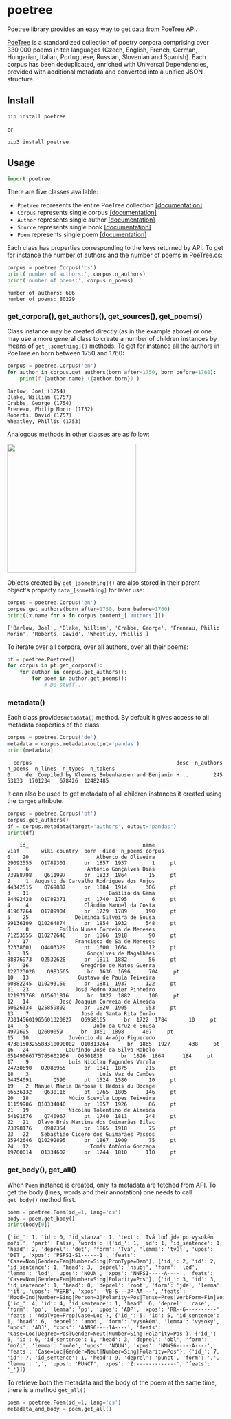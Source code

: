 # poetree
Poetree library provides an easy way to get data from PoeTree API.

[PoeTree](https://versologie.cz/poetree) is a standardized collection of poetry corpora comprising over 330,000 poems in ten languages (Czech, English, French, German, Hungarian, Italian, Portuguese, Russian, Slovenian and Spanish). Each corpus has been deduplicated, enriched with Universal Dependencies, provided with additional metadata and converted into a unified JSON structure.

## Install
```console
pip install poetree
```
or
```console
pip3 install poetree
```

## Usage
```python
import poetree
```

There are five classes available:
- ```Poetree``` represents the entire PoeTree collection [\[documentation\]](https://versologie.cz/poetree/python-doc/poetree)
- ```Corpus``` represents single corpus [\[documentation\]](https://versologie.cz/poetree/python-doc/corpus)
- ```Author``` represents single author [\[documentation\]](https://versologie.cz/poetree/python-doc/author)
- ```Source``` represents single book [\[documentation\]](https://versologie.cz/poetree/python-doc/source)
- ```Poem``` represents single poem [\[documentation\]](https://versologie.cz/poetree/python-doc/poem)

Each class has properties corresponding to the keys returned by API. To get for instance the number of authors and the number of poems in PoeTree.cs:

```python
corpus = poetree.Corpus('cs')
print('number of authors:', corpus.n_authors)
print('number of poems:', corpus.n_poems)
```
```console
number of authors: 606
number of poems: 80229
```

###  get_corpora(), get_authors(), get_sources(), get_poems()
Class instance may be created directly (as in the example above) or one may use a more general class to create a number of children instances by means of ```get_[something]()``` methods. To get for instance all the authors in PoeTree.en born between 1750 and 1760:

```python
corpus = poetree.Corpus('en')
for author in corpus.get_authors(born_after=1750, born_before=1760):
    print(f'{author.name} ({author.born})')
```
```console
Barlow, Joel (1754)
Blake, William (1757)
Crabbe, George (1754)
Freneau, Philip Morin (1752)
Roberts, David (1757)
Wheatley, Phillis (1753)
```

Analogous methods in other classes are as follow:

<img src="https://versologie.cz/poetree/img/classes.png" style="width:300px;"/>

Objects created by ```get_[something]()``` are also stored in their parent object's property ```data_[something]``` for later use:

```python
corpus = poetree.Corpus('en')
corpus.get_authors(born_after=1750, born_before=1760)
print([x.name for x in corpus.content_['authors']])
```
```console
['Barlow, Joel', 'Blake, William', 'Crabbe, George', 'Freneau, Philip Morin', 'Roberts, David', 'Wheatley, Phillis']
```

To iterate over all corpora, over all authors, over all their poems:
```python
pt = poetree.Poetree()
for corpus in pt.get_corpora():
    for author in corpus.get_authors():
        for poem in author.get_poems():
            # Do stuff...
```

### metadata()
Each class provides```metadata()``` method. By default it gives access to all metadata properties of the class:

```python
corpus = poetree.Corpus('de')
metadata = corpus.metadata(output='pandas')
print(metadata)
```
```console
  corpus                                               desc  n_authors  n_poems  n_lines  n_types  n_tokens
0     de  Compiled by Klemens Bobenhausen and Benjamin H...        245    53133  1701234   678426  12482485
```

It can also be used to get metadata of all children instances it created using the ```target``` attribute:
```python
corpus = poetree.Corpus('pt')
corpus.get_authors()
df = corpus.metadata(target='authors', output='pandas') 
print(df)
```
```console
    id_                                     name                    viaf       wiki country  born  died  n_poems corpus
0    20                      Alberto de Oliveira                29092555   Q1789301      br  1857  1937        1     pt
1     6                   Antônio Gonçalves Dias                73988798    Q611997      br  1823  1864       15     pt
2     1  Augusto de Carvalho Rodrigues dos Anjos                44342515    Q769887      br  1884  1914      306     pt
3    11                          Basílio da Gama                84492428   Q1789371      pt  1740  1795        6     pt
4     4                  Cláudio Manuel da Costa                41967264   Q1789904      br  1729  1789      190     pt
5    25               Delminda Silveira de Sousa                99136109  Q10264874      br  1854  1932      548     pt
6     8          Emílio Nunes Correia de Meneses                71253555  Q10272640      br  1866  1918       90     pt
7    17               Francisco de Sá de Meneses                32338601   Q4403329      pt  1600  1664       12     pt
8    15                   Gonçalves de Magalhães                88876973   Q2532628      br  1811  1882       56     pt
9    16                 Gregório de Matos Guerra               122323020    Q983565      br  1636  1696      704     pt
10   13                Gustavo de Paula Teixeira                60882245  Q10293150      br  1881  1937      122     pt
11   23               José Pedro Xavier Pinheiro               121971768  Q15631816      br  1822  1882      100     pt
12   14          José Joaquim Correia de Almeida                50626334  Q25859802      br  1820  1905      953     pt
13    7                 José de Santa Rita Durão   730145601965601320827   Q6958165      br  1722  1784       10     pt
14    5                     João da Cruz e Sousa                 4972695   Q2609059      br  1861  1898      407     pt
15   10             Juvêncio de Araújo Figueredo  4738150325583310090002  Q10313264      br  1865  1927      438     pt
16   24            Laurindo José da Silva Rabelo    65149066775765602956   Q6501838      br  1826  1864      184     pt
17    9             Luís Nicolau Fagundes Varela                24730690   Q2088965      br  1841  1875      215     pt
18    3                       Luís Vaz de Camões                34454091       Q590      pt  1524  1580       10     pt
19    2  Manuel Maria Barbosa l'Hedois du Bocage                66536132    Q630116      pt  1765  1805      146     pt
20   18             Múcio Scevola Lopes Teixeira                11159986  Q10334840      br  1857  1926       86     pt
21   19             Nicolau Tolentino de Almeida                54191676    Q740967      pt  1740  1811      244     pt
22   21   Olavo Brás Martins dos Guimarães Bilac                73898176    Q982354      br  1865  1918       75     pt
23   22    Sebastião Cícero dos Guimarães Passos                25942646  Q10292895      br  1867  1909       75     pt
24   12                    Tomás Antônio Gonzaga                19760014   Q1334602      br  1744  1810      110     pt
```

### get_body(), get_all()

When ```Poem``` instance is created, only its metadata are fetched from API. To get the body (lines, words and their annotation) one needs to call ```get_body()``` method first.

```python
poem = poetree.Poem(id_=1, lang='cs')
body = poem.get_body()
print(body[0])
```
```console
{'id_': 1, 'id': 0, 'id_stanza': 1, 'text': 'Tvá loď jde po vysokém moři,', 'part': False, 'words': [{'id_': 1, 'id': 1, 'id_sentence': 1, 'head': 2, 'deprel': 'det', 'form': 'Tvá', 'lemma': 'tvůj', 'upos': 'DET', 'xpos': 'PSFS1-S1------1', 'feats': 'Case=Nom|Gender=Fem|Number=Sing|PronType=Dem'}, {'id_': 2, 'id': 2, 'id_sentence': 1, 'head': 3, 'deprel': 'nsubj', 'form': 'loď', 'lemma': 'loď', 'upos': 'NOUN', 'xpos': 'NNFS1-----A----', 'feats': 'Case=Nom|Gender=Fem|Number=Sing|Polarity=Pos'}, {'id_': 3, 'id': 3, 'id_sentence': 1, 'head': 0, 'deprel': 'root', 'form': 'jde', 'lemma': 'jít', 'upos': 'VERB', 'xpos': 'VB-S---3P-AA---', 'feats': 'Mood=Ind|Number=Sing|Person=3|Polarity=Pos|Tense=Pres|VerbForm=Fin|Voice=Act'}, {'id_': 4, 'id': 4, 'id_sentence': 1, 'head': 6, 'deprel': 'case', 'form': 'po', 'lemma': 'po', 'upos': 'ADP', 'xpos': 'RR--6----------', 'feats': 'AdpType=Prep|Case=Loc'}, {'id_': 5, 'id': 5, 'id_sentence': 1, 'head': 6, 'deprel': 'amod', 'form': 'vysokém', 'lemma': 'vysoký', 'upos': 'ADJ', 'xpos': 'AANS6----1A----', 'feats': 'Case=Loc|Degree=Pos|Gender=Neut|Number=Sing|Polarity=Pos'}, {'id_': 6, 'id': 6, 'id_sentence': 1, 'head': 3, 'deprel': 'obl', 'form': 'moři', 'lemma': 'moře', 'upos': 'NOUN', 'xpos': 'NNNS6-----A----', 'feats': 'Case=Loc|Gender=Neut|Number=Sing|Polarity=Pos'}, {'id_': 7, 'id': 7, 'id_sentence': 1, 'head': 9, 'deprel': 'punct', 'form': ',', 'lemma': ',', 'upos': 'PUNCT', 'xpos': 'Z:-------------', 'feats': '_'}]}
```

To retrieve both the metadata and the body of the poem at the same time, there is a method ```get_all()```

```python
poem = poetree.Poem(id_=1, lang='cs')
metadata_and_body = poem.get_all()
```
